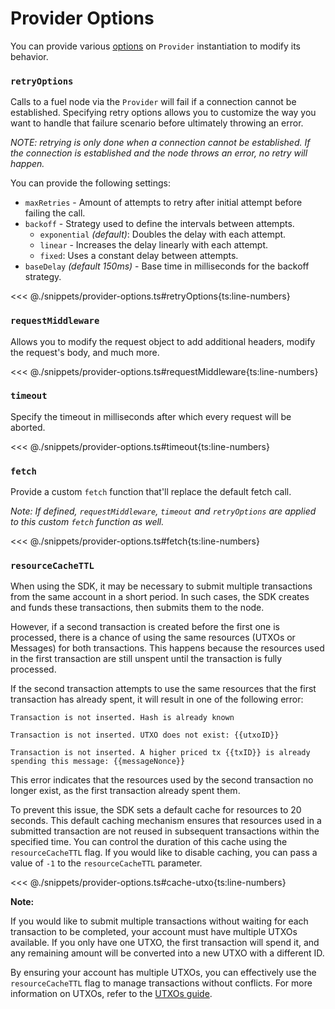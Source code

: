 # Provider Options

You can provide various [options](../../api/Account/index.md#provideroptions) on `Provider` instantiation to modify its behavior.

### `retryOptions`

Calls to a fuel node via the `Provider` will fail if a connection cannot be established.
Specifying retry options allows you to customize the way you want to handle that failure scenario before ultimately throwing an error.

_NOTE: retrying is only done when a connection cannot be established. If the connection is established and the node throws an error, no retry will happen._

You can provide the following settings:

- `maxRetries` - Amount of attempts to retry after initial attempt before failing the call.
- `backoff` - Strategy used to define the intervals between attempts.
  - `exponential` _(default)_: Doubles the delay with each attempt.
  - `linear` - Increases the delay linearly with each attempt.
  - `fixed`: Uses a constant delay between attempts.
- `baseDelay` _(default 150ms)_ - Base time in milliseconds for the backoff strategy.

<<< @./snippets/provider-options.ts#retryOptions{ts:line-numbers}

### `requestMiddleware`

Allows you to modify the request object to add additional headers, modify the request's body, and much more.

<<< @./snippets/provider-options.ts#requestMiddleware{ts:line-numbers}

### `timeout`

Specify the timeout in milliseconds after which every request will be aborted.

<<< @./snippets/provider-options.ts#timeout{ts:line-numbers}

### `fetch`

Provide a custom `fetch` function that'll replace the default fetch call.

_Note: If defined, `requestMiddleware`, `timeout` and `retryOptions` are applied to this custom `fetch` function as well._

<<< @./snippets/provider-options.ts#fetch{ts:line-numbers}

### `resourceCacheTTL`

When using the SDK, it may be necessary to submit multiple transactions from the same account in a short period. In such cases, the SDK creates and funds these transactions, then submits them to the node.

However, if a second transaction is created before the first one is processed, there is a chance of using the same resources (UTXOs or Messages) for both transactions. This happens because the resources used in the first transaction are still unspent until the transaction is fully processed.

If the second transaction attempts to use the same resources that the first transaction has already spent, it will result in one of the following error:

```console
Transaction is not inserted. Hash is already known

Transaction is not inserted. UTXO does not exist: {{utxoID}}

Transaction is not inserted. A higher priced tx {{txID}} is already spending this message: {{messageNonce}}
```

This error indicates that the resources used by the second transaction no longer exist, as the first transaction already spent them.

To prevent this issue, the SDK sets a default cache for resources to 20 seconds. This default caching mechanism ensures that resources used in a submitted transaction are not reused in subsequent transactions within the specified time. You can control the duration of this cache using the `resourceCacheTTL` flag. If you would like to disable caching, you can pass a value of `-1` to the `resourceCacheTTL` parameter.

<<< @./snippets/provider-options.ts#cache-utxo{ts:line-numbers}

**Note:**

If you would like to submit multiple transactions without waiting for each transaction to be completed, your account must have multiple UTXOs available. If you only have one UTXO, the first transaction will spend it, and any remaining amount will be converted into a new UTXO with a different ID.

By ensuring your account has multiple UTXOs, you can effectively use the `resourceCacheTTL` flag to manage transactions without conflicts. For more information on UTXOs, refer to the [UTXOs guide](../the-utxo-model/index.md).
